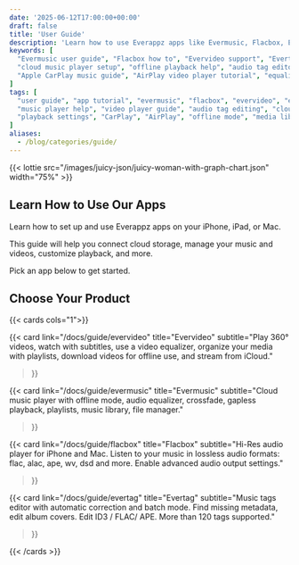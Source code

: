```yaml
---
date: '2025-06-12T17:00:00+00:00'
draft: false
title: 'User Guide'
description: 'Learn how to use Everappz apps like Evermusic, Flacbox, Evervideo, and Evertag. Set up cloud connections, manage your music and videos, customize playback, and explore all features in one place.'
keywords: [
  "Evermusic user guide", "Flacbox how to", "Evervideo support", "Evertag manual",
  "cloud music player setup", "offline playback help", "audio tag editor instructions",
  "Apple CarPlay music guide", "AirPlay video player tutorial", "equalizer configuration"
]
tags: [
  "user guide", "app tutorial", "evermusic", "flacbox", "evervideo", "evertag",
  "music player help", "video player guide", "audio tag editing", "cloud setup", 
  "playback settings", "CarPlay", "AirPlay", "offline mode", "media library"
]
aliases:
  - /blog/categories/guide/
---
```


{{< lottie src="/images/juicy-json/juicy-woman-with-graph-chart.json" width="75%" >}}

## Learn How to Use Our Apps

Learn how to set up and use Everappz apps on your iPhone, iPad, or Mac.  

This guide will help you connect cloud storage, manage your music and videos, customize playback, and more.  

Pick an app below to get started.

## Choose Your Product

{{< cards cols="1">}}

{{< card 
  link="/docs/guide/evervideo" 
  title="Evervideo" 
  subtitle="Play 360° videos, watch with subtitles, use a video equalizer, organize your media with playlists, download videos for offline use, and stream from iCloud." 
>}}

{{< card 
  link="/docs/guide/evermusic"
  title="Evermusic" 
  subtitle="Cloud music player with offline mode, audio equalizer, crossfade, gapless playback, playlists, music library, file manager." 
>}}

{{< card 
  link="/docs/guide/flacbox"
  title="Flacbox" 
  subtitle="Hi-Res audio player for iPhone and Mac. Listen to your music in lossless audio formats: flac, alac, ape, wv, dsd and more. Enable advanced audio output settings.​" 
>}}

{{< card 
  link="/docs/guide/evertag"
  title="Evertag" 
  subtitle="Music tags editor with automatic correction and batch mode. Find missing metadata, edit album covers. Edit ID3 / FLAC/ APE. More than 120 tags supported." 
>}}

{{< /cards >}}

